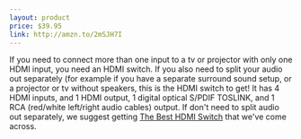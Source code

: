 ```yaml
---
layout: product
price: $39.95
link: http://amzn.to/2mSJH7I
---
```


If you need to connect more than one input to a tv or projector with only one HDMI input, you need an HDMI switch. If you also need to split your audio out separately (for example if you have a separate surround sound setup, or a projector or tv without speakers, this is the HDMI switch to get! It has 4 HDMI inputs, and 1 HDMI output, 1 digital optical S/PDIF TOSLINK, and 1 RCA (red/white left/right audio cables) output. If don't need to split audio out separately, we suggest getting [The Best HDMI Switch](https://lighthome.co/random/best-hdmi-switch) that we've come across.
